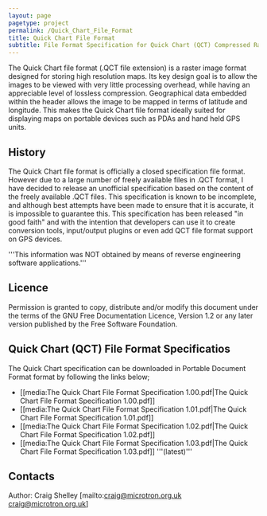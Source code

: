 ```yaml
---
layout: page
pagetype: project
permalink: /Quick_Chart_File_Format
title: Quick Chart File Format
subtitle: File Format Specification for Quick Chart (QCT) Compressed Raster Image Files
---
```

The Quick Chart file format (.QCT file extension) is a raster image format designed for storing high resolution maps. Its key design goal is to allow the images to be viewed with very little processing overhead, while having an appreciable level of lossless compression. Geographical data embedded within the header allows the image to be mapped in terms of latitude and longitude.
This makes the Quick Chart file format ideally suited for displaying maps on portable devices such as PDAs and hand held GPS units.

## History
The Quick Chart file format is officially a closed specification file format. However due to a large number of freely available files in .QCT format, I have decided to release an unofficial specification based on the content of the freely available .QCT files.
This specification is known to be incomplete, and although best attempts have been made to ensure that it is accurate, it is impossible to guarantee this.
This specification has been released "in good faith" and with the intention that developers can use it to create conversion tools, input/output plugins or even add QCT file format support on GPS devices.

'''This information was NOT obtained by means of reverse engineering software applications.'''

## Licence
Permission is granted to copy, distribute and/or modify this document under the terms of the GNU Free Documentation Licence, Version 1.2 or any later version published by the Free Software Foundation.

## Quick Chart (QCT) File Format Specificatios
The Quick Chart specification can be downloaded in Portable Document Format format by following the links below;
* [[media:The Quick Chart File Format Specification 1.00.pdf|The Quick Chart File Format Specification 1.00.pdf]]
* [[media:The Quick Chart File Format Specification 1.01.pdf|The Quick Chart File Format Specification 1.01.pdf]]
* [[media:The Quick Chart File Format Specification 1.02.pdf|The Quick Chart File Format Specification 1.02.pdf]]
* [[media:The Quick Chart File Format Specification 1.03.pdf|The Quick Chart File Format Specification 1.03.pdf]] '''(latest)'''

## Contacts
Author: Craig Shelley [mailto:craig@microtron.org.uk craig@microtron.org.uk]
